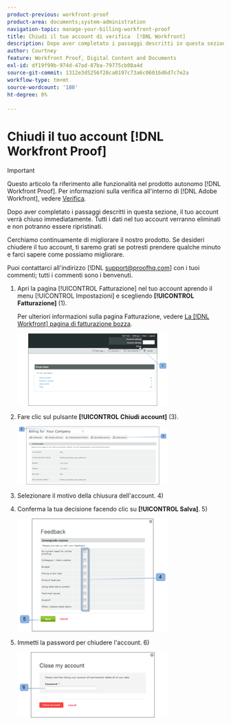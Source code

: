 ```yaml
---
product-previous: workfront-proof
product-area: documents;system-administration
navigation-topic: manage-your-billing-workfront-proof
title: Chiudi il tuo account di verifica  [!DNL Workfront]
description: Dopo aver completato i passaggi descritti in questa sezione, il tuo account verrà chiuso immediatamente. Tutti i dati nel tuo account verranno eliminati e non potranno essere ripristinati.
author: Courtney
feature: Workfront Proof, Digital Content and Documents
exl-id: df19f99b-974d-47ad-87ba-79775cb08a4d
source-git-commit: 1312e3d5256f28ca0197c73a6c06016d6d7c7e2a
workflow-type: tm+mt
source-wordcount: '180'
ht-degree: 0%

---
```


# Chiudi il tuo account [!DNL Workfront Proof]

>[!IMPORTANT]
>
>Questo articolo fa riferimento alle funzionalità nel prodotto autonomo [!DNL Workfront Proof]. Per informazioni sulla verifica all&#39;interno di [!DNL Adobe Workfront], vedere [Verifica](../../../review-and-approve-work/proofing/proofing.md).

Dopo aver completato i passaggi descritti in questa sezione, il tuo account verrà chiuso immediatamente. Tutti i dati nel tuo account verranno eliminati e non potranno essere ripristinati.

Cerchiamo continuamente di migliorare il nostro prodotto. Se desideri chiudere il tuo account, ti saremo grati se potresti prendere qualche minuto e farci sapere come possiamo migliorare.

Puoi contattarci all&#39;indirizzo [!DNL support@proofhq.com] con i tuoi commenti; tutti i commenti sono i benvenuti.

1. Apri la pagina [!UICONTROL Fatturazione] nel tuo account aprendo il menu [!UICONTROL Impostazioni] e scegliendo **[!UICONTROL Fatturazione]** (1).

   Per ulteriori informazioni sulla pagina Fatturazione, vedere [La [!DNL Workfront] pagina di fatturazione bozza](../../../workfront-proof/wp-billingsettings/manage-your-billing/wp-billing-page.md).

   ![](assets/upgradesdowngrades-billing-settings-350x168.png)

1. Fare clic sul pulsante **[!UICONTROL Chiudi account]** (3).

   ![Fatturazione_-_close_tuo_account.png](assets/billing---close-your-account-350x135.png)

1. Selezionare il motivo della chiusura dell&#39;account. 4)
1. Conferma la tua decisione facendo clic su **[!UICONTROL Salva]**. 5)

   ![Chiudi_account_-_pop-up.png](assets/close-account---pop-up-350x262.png)

1. Immetti la password per chiudere l&#39;account. 6)

   ![Chiudi_account_-_password_pop-up.png](assets/close-account---password-pop-up-350x152.png)
